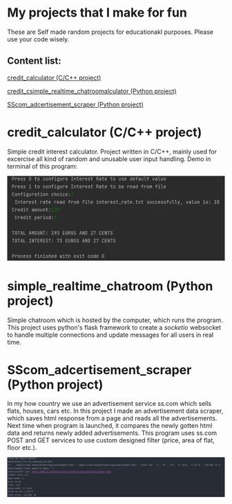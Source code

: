 # My projects that I make for fun

These are Self made random projects for educationakl purposes. Please use your code wisely.


## Content list:

[credit_calculator (C/C++ project)](#credit_calculator)

[credit_csimple_realtime_chatroomalculator (Python project)](#credit_calculator)

[SScom_adcertisement_scraper (Python project)](#credit_calculator)


# credit_calculator (C/C++ project)
Simple credit interest calculator. Project written in C/C++, mainly used for excercise all kind of random and unusable user input handling.
Demo in terminal of this program:

<img title="a title" alt="Alt text" src="PNG/credit_calculator.png">


# simple_realtime_chatroom (Python project)
Simple chatroom which is hosted by the computer, which runs the program. This project uses python's flask framework to create a _socketio_ websocket to handle multiple connections and update messages for all users in real time.

# SScom_adcertisement_scraper (Python project)
In my how country we use an advertisement service ss.com which sells flats, houses, cars etc. In this project I made an advertisement data scraper, which saves html response from a page and reads all the advertisements. Next time when program is launched, it compares the newly gotten html data and returns newly added advertisements. This program uses ss.com POST and GET services to use custom designed filter (price, area of flat, floor etc.).

<img title="a title" alt="Alt text" src="PNG/new_adv.png">
